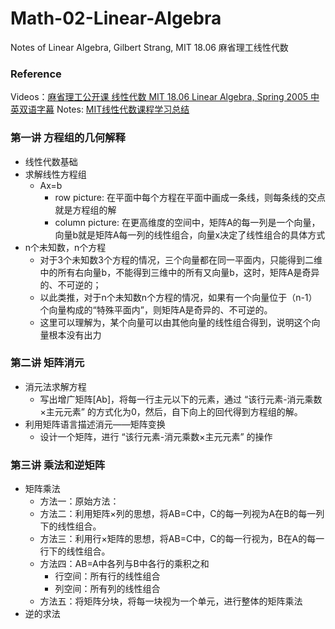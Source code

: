 # Math-02-Linear-Algebra
Notes of Linear Algebra, Gilbert Strang, MIT 18.06 麻省理工线性代数

### Reference

Videos：[麻省理工公开课 线性代数 MIT 18.06 Linear Algebra, Spring 2005 中英双语字幕](https://www.bilibili.com/video/av15463995?p=1)
Notes: [MIT线性代数课程学习总结](https://listen2099.github.io/blog/2018/10/21/%E7%BA%BF%E6%80%A7%E4%BB%A3%E6%95%B0%E5%AD%A6%E4%B9%A0%E6%80%BB%E7%BB%93/)

### 第一讲 方程组的几何解释

- 线性代数基础
- 求解线性方程组
  - Ax=b
    - row picture: 在平面中每个方程在平面中画成一条线，则每条线的交点就是方程组的解
    - column picture: 在更高维度的空间中，矩阵A的每一列是一个向量，向量b就是矩阵A每一列的线性组合，向量x决定了线性组合的具体方式
- n个未知数，n个方程
  - 对于3个未知数3个方程的情况，三个向量都在同一平面内，只能得到二维中的所有右向量b，不能得到三维中的所有又向量b，这时，矩阵A是奇异的、不可逆的；
  - 以此类推，对于n个未知数n个方程的情况，如果有一个向量位于（n-1）个向量构成的“特殊平面内”，则矩阵A是奇异的、不可逆的。
  - 这里可以理解为，某个向量可以由其他向量的线性组合得到，说明这个向量根本没有出力
  
### 第二讲 矩阵消元

- 消元法求解方程
  - 写出增广矩阵[Ab]，将每一行主元以下的元素，通过 “该行元素-消元乘数×主元元素” 的方式化为0，然后，自下向上的回代得到方程组的解。
- 利用矩阵语言描述消元——矩阵变换
  - 设计一个矩阵，进行 “该行元素-消元乘数×主元元素” 的操作
  
### 第三讲 乘法和逆矩阵

- 矩阵乘法
  - 方法一：原始方法： 
  - 方法二：利用矩阵×列的思想，将AB=C中，C的每一列视为A在B的每一列下的线性组合。
  - 方法三：利用行×矩阵的思想，将AB=C中，C的每一行视为，B在A的每一行下的线性组合。
  - 方法四：AB=A中各列与B中各行的乘积之和
    - 行空间：所有行的线性组合
    - 列空间：所有列的线性组合
  - 方法五：将矩阵分块，将每一块视为一个单元，进行整体的矩阵乘法
- 逆的求法
